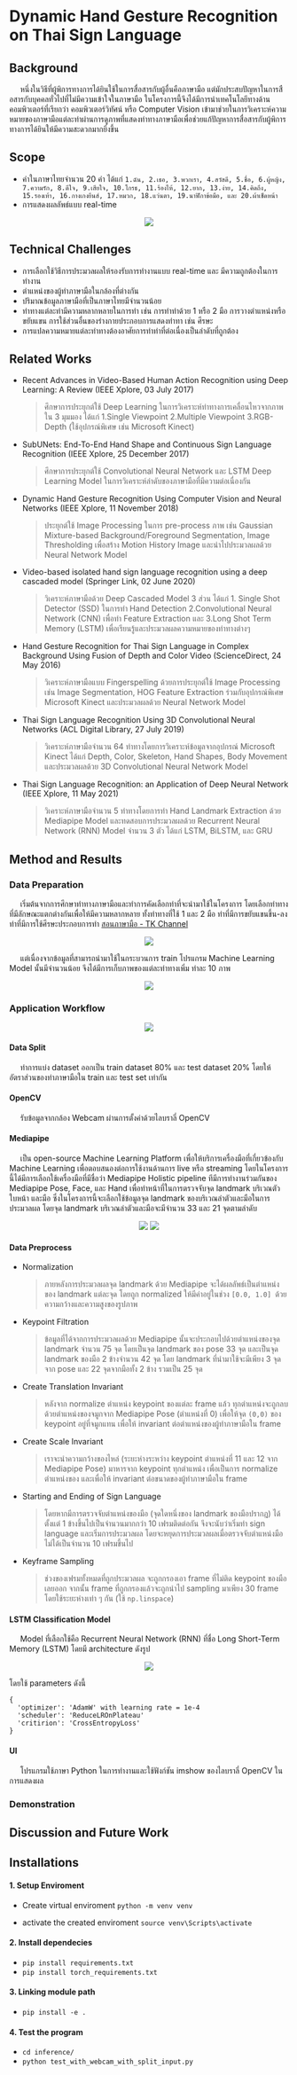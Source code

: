 # Dynamic Hand Gesture Recognition on Thai Sign Language

## Background

&nbsp;&nbsp;&nbsp;&nbsp;&nbsp;หนึ่งในวิธีที่ผู้พิการทางการได้ยินใช้ในการสื่อสารกับผู้อื่นคือภาษามือ แต่มักประสบปัญหาในการสือสารกับบุคคลทั่วไปที่ไม่มีความเข้าใจในภาษามือ ในโครงการนี้จึงได้มีการนำเทคโนโลยีทางด้านคอมพิวเตอร์ที่เรียกว่า คอมพิวเตอร์วิทัศน์ หรือ Computer Vision เข้ามาช่วยในการวิเคราะห์ความหมายของภาษามือแต่ละท่าผ่านการดูภาพที่แสดงท่าทางภาษามือเพื่อช่วยแก้ปัญหาการสื่อสารกับผู้พิการทางการได้ยินให้มีความสะดวกมากยิ่งขึ้น

## Scope

- คำในภาษาไทยจำนวน 20 คำ ได้แก่ `1.ฉัน, 2.เธอ, 3.พวกเรา, 4.สวัสดี, 5.ชื่อ, 6.ผู้หญิง, 7.ความรัก, 8.ดีใจ, 9.เสียใจ, 10.โกรธ, 11.ร้องไห้, 12.ยาก, 13.ง่าย, 14.คิดถึง, 15.รองเท้า, 16.กางเกงยีนส์, 17.หมวก, 18.แว่นตา, 19.นาฬิกาข้อมือ, และ 20.ผ้าเช็ดหน้า`
- การแสดงผลลัพธ์แบบ real-time

<p align="center">
<img src="/resources/readme/hand_sign_language.jpg">
</p>

## Technical Challenges

- การเลือกใช้วิธีการประมวลผลให้รองรับการทำงานแบบ real-time และ มีความถูกต้องในการทำงาน
- ตำแหน่งของผู้ทำภาษามือในกล้องที่ต่างกัน
- ปริมาณข้อมูลภาษามือที่เป็นภาษาไทยมีจำนวนน้อย
- ท่าทางแต่ละท่ามีความหลากหลายในการทำ เช่น การทำท่าด้วย 1 หรือ 2 มือ การวางตำแหน่งหรือขยับแขน การใช้ส่วนอื่นของร่างกายประกอบการแสดงท่าทา เช่น ศีรษะ
- การแปลความหมายแต่ละท่าทางต้องอาศัยการทำท่าที่ต่อเนื่องเป็นลำดับที่ถูกต้อง

## Related Works

- Recent Advances in Video-Based Human Action Recognition using Deep Learning: A Review
  (IEEE Xplore, 03 July 2017)
  > ศึกษาการประยุกต์ใช้ Deep Learning ในการวิเคราะห์ท่าทางการเคลื่อนไหวจากภาพใน 3 มุมมอง ได้แก่ 1.Single Viewpoint 2.Multiple Viewpoint 3.RGB-Depth (ใช้อุปกรณ์พิเศษ เช่น Microsoft Kinect)
- SubUNets: End-To-End Hand Shape and Continuous Sign Language Recognition (IEEE Xplore, 25 December 2017)
  > ศึกษาการประยุกต์ใช้ Convolutional Neural Network และ LSTM Deep Learning Model ในการวิเคราะห์ลำดับของภาษามือที่มีความต่อเนื่องกัน
- Dynamic Hand Gesture Recognition Using Computer Vision and Neural Networks (IEEE Xplore, 11 November 2018)
  > ประยุกต์ใช้ Image Processing ในการ pre-process ภาพ เช่น Gaussian Mixture-based Background/Foreground Segmentation, Image Thresholding เพื่อสร้าง Motion History Image และนำไปประมวลผลด้วย Neural Network Model
- Video-based isolated hand sign language recognition using a deep cascaded model (Springer
  Link, 02 June 2020)
  > วิเคราะห์ภาษามือด้วย Deep Cascaded Model 3 ส่วน ได้แก่ 1. Single Shot Detector (SSD) ในการทำ Hand Detection 2.Convolutional Neural Network (CNN) เพื่อทำ Feature Extraction และ 3.Long Shot Term Memory (LSTM) เพื่อเรียนรู้และประมวลผลความหมายของท่าทางต่างๆ
- Hand Gesture Recognition for Thai Sign Language in Complex Background Using Fusion of
  Depth and Color Video (ScienceDirect, 24 May 2016)
  > วิเคราะห์ภาษามือแบบ Fingerspelling ด้วยการประยุกต์ใช้ Image Processing เช่น Image Segmentation, HOG Feature Extraction ร่วมกับอุปกรณ์พิเศษ Microsoft Kinect และประมวลผลด้วย Neural Network Model
- Thai Sign Language Recognition Using 3D Convolutional Neural Networks (ACL Digital Library, 27 July 2019)
  > วิเคราะห์ภาษามือจำนวน 64 ท่าทางโดยการวิเคราะห์ข้อมูลจากอุปกรณ์ Microsoft Kinect ได้แก่ Depth, Color, Skeleton, Hand Shapes, Body Movement และประมวลผลด้วย 3D Convolutional Neural Network Model
- Thai Sign Language Recognition: an Application of Deep Neural Network
  (IEEE Xplore, 11 May 2021)
  > วิเคราะห์ภาษามือจำนวน 5 ท่าทางโดยการทำ Hand Landmark Extraction ด้วย Mediapipe Model และทดสอบการประมวลผลด้วย Recurrent Neural Network (RNN) Model จำนวน 3 ตัว ได้แก่ LSTM, BiLSTM, และ GRU

## Method and Results

### Data Preparation

&nbsp;&nbsp;&nbsp;&nbsp;&nbsp;เริ่มต้นจากการศึกษาท่าทางภาษามือและทำการคัดเลือกท่าที่จะนำมาใช้ในโครงการ โดยเลือกท่าทางที่มีลักษณะแตกต่างกันเพื่อให้มีความหลากหลาย ทั้งท่าทางที่ใช้ 1 และ 2 มือ ท่าที่มีการขยับแขนขึ้น-ลง ท่าที่มีการใช้ศีรษะประกอบการทำ
[สอนภาษามือ - TK Channel](https://www.youtube.com/playlist?list=PL04-r7CQK5w9BPtNWXnAccIm0zdO31PDy)

<p align="center">
<img src="/resources/readme/hand_sign_language.jpg">
</p>
&nbsp;&nbsp;&nbsp;&nbsp;&nbsp;แต่เนื่องจากข้อมูลที่สามารถนำมาใช้ในกระบวนการ train โปรแกรม Machine Learning Model นั้นมีจำนวนน้อย จึงได้มีการเก็บภาพของแต่ละท่าทางเพิ่ม ท่าละ 10 ภาพ
<p align="center">
<img src="/resources/readme/hand_sign.jpg">
</p>

### Application Workflow

<p align="center">
<img src="/resources/readme/workflow_diagram.png">
</p>

#### Data Split

&nbsp;&nbsp;&nbsp;&nbsp;&nbsp;ทำการแบ่ง dataset ออกเป็น train dataset 80% และ test dataset 20% โดยให้อัตราส่วนของท่าภาษามือใน train และ test set เท่ากัน

#### OpenCV

&nbsp;&nbsp;&nbsp;&nbsp;&nbsp;รับข้อมูลจากกล้อง Webcam ผ่านการตั้งค่าด้วยไลบราลี่ OpenCV

#### Mediapipe

&nbsp;&nbsp;&nbsp;&nbsp;&nbsp;เป็น open-source Machine Learning Platform เพื่อให้บริการเครื่องมือที่เกี่ยวข้องกับ Machine Learning เพื่อตอบสนองต่อการใช้งานด้านการ live หรือ streaming โดยในโครงการนี้ได้มีการเลือกใช้เครื่องมือที่มีชื่อว่า Mediapipe Holistic pipeline ทีมีการทำงานร่วมกันของ Mediapipe Pose, Face, และ Hand เพื่อทำหน้าที่ในการตรวจจับจุด landmark บริเวณตัว ใบหน้า และมือ ซึ่งในโครงการนี้จะเลือกใช้ข้อมูลจุด landmark ของบริเวณลำตัวและมือในการประมวลผล โดยจุด landmark บริเวณลำตัวและมือจะมีจำนวน 33 และ 21 จุดตามลำดับ

<p align="center">
<img src="/resources/readme/pose_landmarks.png">
<img src="/resources/readme/hand_landmarks.png">
</p>

#### Data Preprocess

- Normalization
  > ภายหลังการประมวลผลจุด landmark ด้วย Mediapipe จะได้ผลลัพธ์เป็นตำแหน่งของ landmark แต่ละจุด โดยถูก normalized ให้มีค่าอยู่ในช่วง `[0.0, 1.0] `ด้วยความกว้างและความสูงของรูปภาพ
- Keypoint Filtration
  > ข้อมูลที่ได้จากการประมวลผลด้วย Mediapipe นั้นจะประกอบไปด้วยตำแหน่งของจุด landmark จำนวน 75 จุด โดยเป็นจุด landmark ของ pose 33 จุด และเป็นจุด landmark ของมือ 2 ข้างจำนวน 42 จุด โดย landmark ที่นำมาใช้จะมีเพียง 3 จุดจาก pose และ 22 จุดจากมือทั้ง 2 ข้าง รวมเป็น 25 จุด
- Create Translation Invariant
  > หลังจาก normalize ตำแหน่ง keypoint ของแต่ละ frame แล้ว ทุกตำแหน่งจะถูกลบด้วยตำแหน่งของจมูกจาก Mediapipe Pose (ตำแหน่งที่ 0) เพื่อให้จุด `(0,0)` ของ keypoint อยู่ที่จมูกแทน เพื่อให้ invariant ต่อตำแหน่งของผู้ทำภาษามือใน frame
- Create Scale Invariant
  > เราจะนำความกว้างของไหล่ (ระยะห่างระหว่าง keypoint ตำแหน่งที่ 11 และ 12 จาก Mediapipe Pose) มาหารจาก keypoint ทุกตำแหน่ง เพื่อเป็นการ normalize ตำแหน่งของ และเพื่อให้ invariant ต่อขนาดของผู้ทำภาษามือใน frame
- Starting and Ending of Sign Language
  > โดยหากมีการตรวจจับตำแหน่งของมือ (จุดใดหนึ่งของ landmark ของมือปรากฎ) ได้ตั้งแต่ 1 ข้างขึ้นไปเป็นจำนวนมากกว่า 10 เฟรมติดต่อกัน จึงจะนับว่าเริ่มทำ sign language และเริ่มการประมวลผล โดยจะหยุดการประมวลผลเมื่อตรวจจับตำแหน่งมือไม่ได้เป็นจำนวน 10 เฟรมขึ้นไป
- Keyframe Sampling
  > ช่วงของเฟรมทั้งหมดที่ถูกประมวลผล จะถูกกรองเอา frame ที่ไม่ติด keypoint ของมือเลยออก จากนั้น frame ที่ถูกกรองแล้วจะถูกนำไป sampling มาเพียง 30 frame โดยใช้ระยะห่างเท่า ๆ กัน (ใช้ `np.linspace`)

#### LSTM Classification Model

&nbsp;&nbsp;&nbsp;&nbsp;&nbsp;Model ที่เลือกใช้คือ Recurrent Neural Network (RNN) ที่ชื่อ Long Short-Term Memory (LSTM) โดยมี architecture ดังรูป

<p align="center">  
<img src="/resources/readme/model_architecture.png">  
</p>  
โดยใช้ parameters ดังนี้

```
{
  'optimizer': 'AdamW' with learning rate = 1e-4
  'scheduler': 'ReduceLROnPlateau'
  'critirion': 'CrossEntropyLoss'
}
```
#### UI

&nbsp;&nbsp;&nbsp;&nbsp;&nbsp;โปรแกรมใช้ภาษา Python ในการทำงานและใช้ฟังก์ชัน imshow ของไลบราลี่ OpenCV ในการแสดงผล

### Demonstration

## Discussion and Future Work

## Installations

#### 1. Setup Enviroment
  - Create virtual enviroment  `python -m venv venv`

  - activate the created enviroment  `source venv\Scripts\activate`

#### 2. Install dependecies
  - `pip install requirements.txt`
  - `pip install torch_requirements.txt`

#### 3. Linking module path
  - `pip install -e .`
  
#### 4. Test the program
  - `cd inference/`
  - `python test_with_webcam_with_split_input.py`